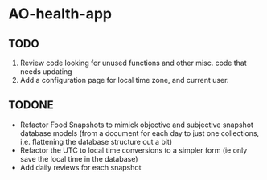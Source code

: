 # AO-health-app

## TODO
1. Review code looking for unused functions and other misc. code that needs updating
2. Add a configuration page for local time zone, and current user.

## TODONE
* Refactor Food Snapshots to mimick objective and subjective snapshot database models (from a document for each day to just one collections, i.e. flattening the database structure out a bit)
* Refactor the UTC to local time conversions to a simpler form (ie only save the local time in the database)
* Add daily reviews for each snapshot
